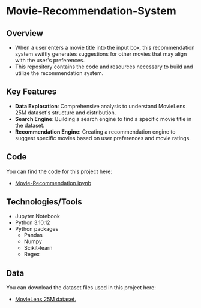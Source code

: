 # Movie-Recommendation-System

## Overview

- When a user enters a movie title into the input box, this recommendation system swiftly generates suggestions for other movies that may align with the user's preferences.
- This repository contains the code and resources necessary to build and utilize the recommendation system.

## Key Features

- **Data Exploration**: Comprehensive analysis to understand MovieLens 25M dataset's structure and distribution.
- **Search Engine**: Building a search engine to find a specific movie title in the dataset. 
- **Recommendation Engine**: Creating a recommendation engine to suggest specific movies based on user preferences and movie ratings.

## Code

You can find the code for this project here:
- [Movie-Recommendation.ipynb](https://github.com/LasithaAmarasinghe/Movie-Recommendation/blob/main/Movie%20Recommendation.ipynb)
  
## Technologies/Tools 

* Jupyter Notebook
* Python 3.10.12
* Python packages
  * Pandas
  * Numpy
  * Scikit-learn
  * Regex 

## Data

You can download the dataset files used in this project here:
* [MovieLens 25M dataset.](https://grouplens.org/datasets/movielens/25m/)
